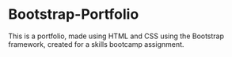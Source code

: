 # Bootstrap-Portfolio
This is a portfolio, made using HTML and CSS using the Bootstrap framework, created for a skills bootcamp assignment.
